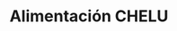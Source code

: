 ---
title: "Alimentación CHELU"
url: /villafranca-de-los-barros/alimentacion-chelu/
shop: frutería
---